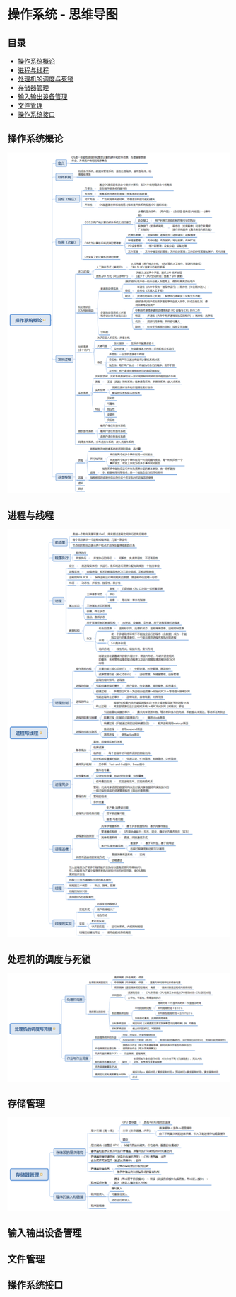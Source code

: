 # 操作系统 - 思维导图

## 目录

- [操作系统概论](#操作系统概论)
- [进程与线程](#进程与线程)
- [处理机的调度与死锁](#处理机的调度与死锁)
- [存储器管理](#存储器管理)
- [输入输出设备管理](#输入输出设备管理)
- [文件管理](#文件管理)
- [操作系统接口](#操作系统接口)

## 操作系统概论

![](./操作系统概论.png)

## 进程与线程

![](./进程与线程.png)

## 处理机的调度与死锁

![](./处理机的调度与死锁.png)

## 存储管理

![](./存储器管理.png)

## 输入输出设备管理


## 文件管理


## 操作系统接口

